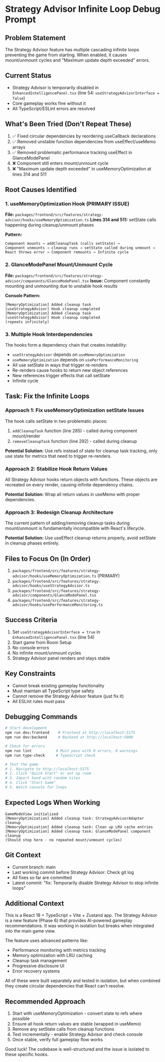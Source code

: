# Strategy Advisor Infinite Loop Debug Prompt

## Problem Statement
The Strategy Advisor feature has multiple cascading infinite loops preventing the game from starting. When enabled, it causes mount/unmount cycles and "Maximum update depth exceeded" errors.

## Current Status
- Strategy Advisor is temporarily disabled in `EnhancedIntelligencePanel.tsx` (line 54: `useStrategyAdvisorInterface = false`)
- Core gameplay works fine without it
- All TypeScript/ESLint errors are resolved

## What's Been Tried (Don't Repeat These)
1. ✅ Fixed circular dependencies by reordering useCallback declarations
2. ✅ Removed unstable function dependencies from useEffect/useMemo arrays
3. ✅ Removed problematic performance tracking useEffect in GlanceModePanel
4. ❌ Component still enters mount/unmount cycle
5. ❌ "Maximum update depth exceeded" in useMemoryOptimization at lines 314 and 511

## Root Causes Identified

### 1. useMemoryOptimization Hook (PRIMARY ISSUE)
**File:** `packages/frontend/src/features/strategy-advisor/hooks/useMemoryOptimization.ts`
**Lines 314 and 511:** setState calls happening during cleanup/unmount phases

**Pattern:**
```
Component mounts → addCleanupTask (calls setState) →
Component unmounts → cleanup runs → setState called during unmount →
React throws error → Component remounts → Infinite cycle
```

### 2. GlanceModePanel Mount/Unmount Cycle
**File:** `packages/frontend/src/features/strategy-advisor/components/GlanceModePanel.tsx`
**Issue:** Component constantly mounting and unmounting due to unstable hook results

**Console Pattern:**
```
[MemoryOptimization] Added cleanup task
[useStrategyAdvisor] Hook cleanup completed
[MemoryOptimization] Added cleanup task
[useStrategyAdvisor] Hook cleanup completed
(repeats infinitely)
```

### 3. Multiple Hook Interdependencies
The hooks form a dependency chain that creates instability:
- `useStrategyAdvisor` depends on `useMemoryOptimization`
- `useMemoryOptimization` depends on `usePerformanceMonitoring`
- All use setState in ways that trigger re-renders
- Re-renders cause hooks to return new object references
- New references trigger effects that call setState
- Infinite cycle

## Task: Fix the Infinite Loops

### Approach 1: Fix useMemoryOptimization setState Issues
The hook calls setState in two problematic places:
1. `addCleanupTask` function (line 285) - called during component mount/render
2. `removeCleanupTask` function (line 292) - called during cleanup

**Potential Solution:** Use refs instead of state for cleanup task tracking, only use state for metrics that need to trigger re-renders.

### Approach 2: Stabilize Hook Return Values
All Strategy Advisor hooks return objects with functions. These objects are recreated on every render, causing infinite dependency chains.

**Potential Solution:** Wrap all return values in useMemo with proper dependencies.

### Approach 3: Redesign Cleanup Architecture
The current pattern of adding/removing cleanup tasks during mount/unmount is fundamentally incompatible with React's lifecycle.

**Potential Solution:** Use useEffect cleanup returns properly, avoid setState in cleanup phases entirely.

## Files to Focus On (In Order)
1. `packages/frontend/src/features/strategy-advisor/hooks/useMemoryOptimization.ts` (PRIMARY)
2. `packages/frontend/src/features/strategy-advisor/hooks/useStrategyAdvisor.ts`
3. `packages/frontend/src/features/strategy-advisor/components/GlanceModePanel.tsx`
4. `packages/frontend/src/features/strategy-advisor/hooks/usePerformanceMonitoring.ts`

## Success Criteria
1. Set `useStrategyAdvisorInterface = true` in `EnhancedIntelligencePanel.tsx` (line 54)
2. Start game from Room Setup
3. No console errors
4. No infinite mount/unmount cycles
5. Strategy Advisor panel renders and stays stable

## Key Constraints
- Cannot break existing gameplay functionality
- Must maintain all TypeScript type safety
- Cannot remove the Strategy Advisor feature (just fix it)
- All ESLint rules must pass

## Debugging Commands
```bash
# Start development
npm run dev:frontend    # Frontend at http://localhost:5175
npm run dev:backend     # Backend at http://localhost:5000

# Check for errors
npm run lint           # Must pass with 0 errors, 0 warnings
npm run type-check     # TypeScript check

# Test the game
# 1. Navigate to http://localhost:5175
# 2. Click "Quick Start" or set up room
# 3. Import hand with random tiles
# 4. Click "Start Game"
# 5. Watch console for loops
```

## Expected Logs When Working
```
GameModeView initialized
[MemoryOptimization] Added cleanup task: StrategyAdvisorAdapter cleanup
[MemoryOptimization] Added cleanup task: Clean up LRU cache entries
[MemoryOptimization] Added cleanup task: GlanceModePanel component cleanup
(Should stop here - no repeated mount/unmount cycles)
```

## Git Context
- Current branch: main
- Last working commit before Strategy Advisor: Check git log
- All fixes so far are committed
- Latest commit: "fix: Temporarily disable Strategy Advisor to stop infinite loops"

## Additional Context
This is a React 18 + TypeScript + Vite + Zustand app. The Strategy Advisor is a new feature (Phase 6) that provides AI-powered gameplay recommendations. It was working in isolation but breaks when integrated into the main game view.

The feature uses advanced patterns like:
- Performance monitoring with metrics tracking
- Memory optimization with LRU caching
- Cleanup task management
- Progressive disclosure UI
- Error recovery systems

All of these were built separately and tested in isolation, but when combined they create circular dependencies that React can't resolve.

## Recommended Approach
1. Start with useMemoryOptimization - convert state to refs where possible
2. Ensure all hook return values are stable (wrapped in useMemo)
3. Remove any setState calls from cleanup functions
4. Test incrementally - enable Strategy Advisor and check console
5. Once stable, verify full gameplay flow works

Good luck! The codebase is well-structured and the issue is isolated to these specific hooks.